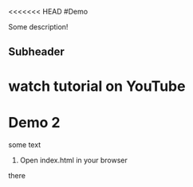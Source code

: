 <<<<<<< HEAD
#Demo

Some description!

## Subheader

watch tutorial on YouTube
=======
# Demo 2

some text

1. Open index.html in your browser
<p>there</p>